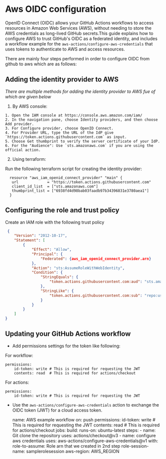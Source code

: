 # Aws OIDC configuration

OpenID Connect (OIDC) allows your GitHub Actions workflows to access resources in Amazon Web Services (AWS), without needing to store the AWS credentials as long-lived GitHub secrets.This guide explains how to configure AWS to trust GitHub's OIDC as a federated identity, and includes a workflow example for the `aws-actions/configure-aws-credentials` that uses tokens to authenticate to AWS and access resources.

There are mainly four steps performed in order to configure OIDC from github to aws which are as follows:

## Adding the identity provider to AWS

   _There are multiple methods for adding the identity provider to AWS fue of which are given below_

  1. By AWS console:
    
    1. Open the IAM console at https://console.aws.amazon.com/iam/
    2. In the navigation pane, choose Identity providers, and then choose Add provider.
    3. For Configure provider, choose OpenID Connect.
    4. For Provider URL, type the URL of the IdP give `https://token.actions.githubusercontent.com` as input.
    5. Choose Get thumbprint to verify the server certificate of your IdP.
    6. For the "Audience": Use `sts.amazonaws.com` if you are using the official action.

  2. Using terraform:

  Run the following terraform script for creating the identity provider:
      

      resource "aws_iam_openid_connect_provider" "main" {
       url             = "https://token.actions.githubusercontent.com"
       client_id_list  = ["sts.amazonaws.com"]
       thumbprint_list = ["6938fd4d98bab03faadb97b34396831e3780aea1"]
      }


## Configuring the role and trust policy

Create an IAM role with the following trust policy

```json
 {
    "Version": "2012-10-17",
    "Statement": [
        {
            "Effect": "Allow",
            "Principal": {
                "Federated": {aws_iam_openid_connect_provider.arn}
            },
            "Action": "sts:AssumeRoleWithWebIdentity",
            "Condition": {
                "StringEquals": {
                    "token.actions.githubusercontent.com:aud": "sts.amazonaws.com"
                },
                "StringLike": {
                    "token.actions.githubusercontent.com:sub": "repo:userName/repoName:ref:refs/heads/branchName"
                }
            }
        }
    ]
}
```

## Updating your GitHub Actions workflow
  
  * Add permissions settings for the token like following:

   For workflow:
    
    
    permissions:
        id-token: write # This is required for requesting the JWT
        contents: read  # This is required for actions/checkout
    
    
   For actions:


    permissions:
        id-token: write # This is required for requesting the JWT
    



  * Use the `aws-actions/configure-aws-credentials` action to exchange the OIDC token (JWT) for a cloud access token.
    

      name: AWS example workflow
      on:
        push 
      permissions:
            id-token: write   # This is required for requesting the JWT
            contents: read    # This is required for actions/checkout
      jobs:
        build:
          runs-on: ubuntu-latest
          steps:
            - name: Git clone the repository
              uses: actions/checkout@v3
            - name: configure aws credentials
              uses: aws-actions/configure-aws-credentials@v1
              with:
                role-to-assume: Role arn that we created in 2nd step
                role-session-name: samplerolesession
                aws-region:  AWS_REGION
    